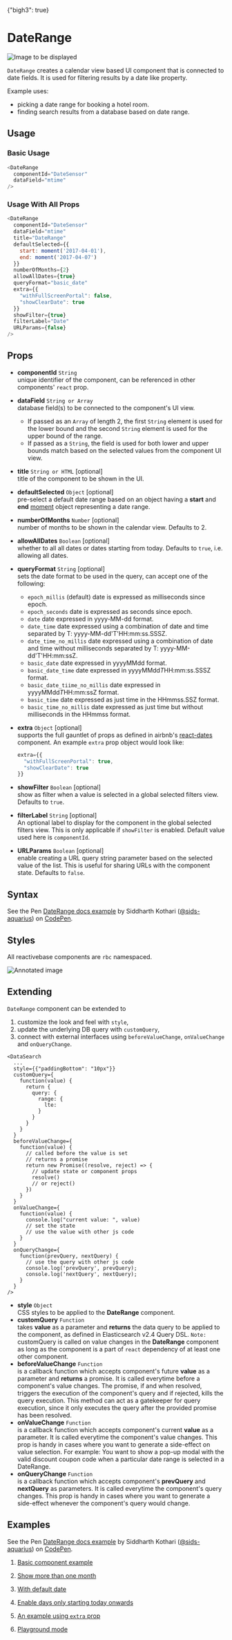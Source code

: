 {"bigh3": true}

# DateRange

![Image to be displayed](https://i.imgur.com/Tl2xXNS.png)

`DateRange` creates a calendar view based UI component that is connected to date fields. It is used for filtering results by a date like property.

Example uses:
* picking a date range for booking a hotel room.
* finding search results from a database based on date range.

## Usage

### Basic Usage

```js
<DateRange
  componentId="DateSensor"
  dataField="mtime"
/>
```

### Usage With All Props

```js
<DateRange
  componentId="DateSensor"
  dataField="mtime"
  title="DateRange"
  defaultSelected={{
    start: moment('2017-04-01'),
    end: moment('2017-04-07')
  }}
  numberOfMonths={2}
  allowAllDates={true}
  queryFormat="basic_date"
  extra={{
    "withFullScreenPortal": false,
    "showClearDate": true
  }}
  showFilter={true}
  filterLabel="Date"
  URLParams={false}
/>
```

## Props

- **componentId** `String`  
    unique identifier of the component, can be referenced in other components' `react` prop.
- **dataField** `String or Array`  
    database field(s) to be connected to the component's UI view.
    * If passed as an `Array` of length 2, the first `String` element is used for the lower bound and the second `String` element is used for the upper bound of the range.
    * If passed as a `String`, the field is used for both lower and upper bounds match based on the selected values from the component UI view.
- **title** `String or HTML` [optional]  
    title of the component to be shown in the UI.
- **defaultSelected** `Object` [optional]  
    pre-select a default date range based on an object having a **start** and **end** [moment](https://github.com/moment/moment/) object representing a date range.
- **numberOfMonths** `Number` [optional]  
    number of months to be shown in the calendar view. Defaults to 2.
- **allowAllDates** `Boolean` [optional]  
    whether to all all dates or dates starting from today. Defaults to `true`, i.e. allowing all dates.
- **queryFormat** `String` [optional]  
    sets the date format to be used in the query, can accept one of the following:
    * `epoch_millis` (default) date is expressed as milliseconds since epoch.
    * `epoch_seconds` date is expressed as seconds since epoch.
    * `date` date expressed in yyyy-MM-dd format.
    * `date_time` date expressed using a combination of date and time separated by T: yyyy-MM-dd'T'HH:mm:ss.SSSZ.
    * `date_time_no_millis` date expressed using a combination of date and time without milliseconds separated by T: yyyy-MM-dd'T'HH:mm:ssZ.
    * `basic_date` date expressed in yyyyMMdd format.
    * `basic_date_time` date expressed in yyyyMMdd*T*HH:mm:ss.SSSZ format.
    * `basic_date_tiime_no_millis` date expressed in yyyyMMdd*T*HH:mm:ssZ format.
    * `basic_time` date expressed as just time in the HHmmss.SSZ format.
    * `basic_time_no_millis` date expressed as just time but without milliseconds in the HHmmss format.
- **extra** `Object` [optional]  
    supports the full gauntlet of props as defined in airbnb's [react-dates](https://github.com/airbnb/react-dates) component.
    An example `extra` prop object would look like:

    ```js
    extra={{
      "withFullScreenPortal": true,
      "showClearDate": true
    }}
    ```
- **showFilter** `Boolean` [optional]  
    show as filter when a value is selected in a global selected filters view. Defaults to `true`.
- **filterLabel** `String` [optional]  
    An optional label to display for the component in the global selected filters view. This is only applicable if `showFilter` is enabled. Default value used here is `componentId`.
- **URLParams** `Boolean` [optional]  
    enable creating a URL query string parameter based on the selected value of the list. This is useful for sharing URLs with the component state. Defaults to `false`.

## Syntax

<p data-height="500" data-theme-id="light" data-slug-hash="prYoRW" data-default-tab="js" data-user="sids-aquarius" data-embed-version="2" data-pen-title="DateRange docs example" class="codepen">See the Pen <a href="https://codepen.io/sids-aquarius/pen/prYoRW/">DateRange docs example</a> by Siddharth Kothari (<a href="https://codepen.io/sids-aquarius">@sids-aquarius</a>) on <a href="https://codepen.io">CodePen</a>.</p>
<script async src="https://production-assets.codepen.io/assets/embed/ei.js"></script>

## Styles

All reactivebase components are `rbc` namespaced.

![Annotated image](https://i.imgur.com/tEwBtgX.png)

## Extending

`DateRange` component can be extended to
1. customize the look and feel with `style`,
2. update the underlying DB query with `customQuery`,
3. connect with external interfaces using `beforeValueChange`, `onValueChange` and `onQueryChange`.

```
<DataSearch
  ...
  style={{"paddingBottom": "10px"}}
  customQuery={
    function(value) {
      return {
        query: {
          range: {
            lte:
          }
        }
      }
    }
  }
  beforeValueChange={
    function(value) {
      // called before the value is set
      // returns a promise
      return new Promise((resolve, reject) => {
        // update state or component props
        resolve()
        // or reject()
      })
    }
  }
  onValueChange={
    function(value) {
      console.log("current value: ", value)
      // set the state
      // use the value with other js code
    }
  }
  onQueryChange={
    function(prevQuery, nextQuery) {
      // use the query with other js code
      console.log('prevQuery', prevQuery);
      console.log('nextQuery', nextQuery);
    }
  }
/>
```

- **style** `Object`  
    CSS styles to be applied to the **DateRange** component.
- **customQuery** `Function`  
    takes **value** as a parameter and **returns** the data query to be applied to the component, as defined in Elasticsearch v2.4 Query DSL.
    `Note:` customQuery is called on value changes in the **DateRange** component as long as the component is a part of `react` dependency of at least one other component.
- **beforeValueChange** `Function`  
    is a callback function which accepts component's future **value** as a parameter and **returns** a promise. It is called everytime before a component's value changes. The promise, if and when resolved, triggers the execution of the component's query and if rejected, kills the query execution. This method can act as a gatekeeper for query execution, since it only executes the query after the provided promise has been resolved.
- **onValueChange** `Function`  
    is a callback function which accepts component's current **value** as a parameter. It is called everytime the component's value changes. This prop is handy in cases where you want to generate a side-effect on value selection. For example: You want to show a pop-up modal with the valid discount coupon code when a particular date range is selected in a DateRange.
- **onQueryChange** `Function`  
    is a callback function which accepts component's **prevQuery** and **nextQuery** as parameters. It is called everytime the component's query changes. This prop is handy in cases where you want to generate a side-effect whenever the component's query would change.

## Examples

<p data-height="500" data-theme-id="light" data-slug-hash="prYoRW" data-default-tab="result" data-user="sids-aquarius" data-embed-version="2" data-pen-title="DateRange docs example" class="codepen">See the Pen <a href="https://codepen.io/sids-aquarius/pen/prYoRW/">DateRange docs example</a> by Siddharth Kothari (<a href="https://codepen.io/sids-aquarius">@sids-aquarius</a>) on <a href="https://codepen.io">CodePen</a>.</p>
<script async src="https://production-assets.codepen.io/assets/embed/ei.js"></script>

1. [Basic component example](../playground/?knob-title=Date%20Range&knob-URLParams%20%28not%20visible%20in%20storybook%29=false&knob-filterLabel=Date%20range&knob-defaultSelected=default&knob-queryFormat=date&knob-numberOfMonths=2&knob-style=%7B"paddingBottom"%3A"10px"%7D&knob-URLParams%20%28not%20visible%20on%20storybook%29=true&knob-showFilter=true&knob-dataLabel=★%20%20A%20customizable%20UI%20widget%20★&knob-allowAllDates=true&knob-extra=%7B"withFullScreenPortal"%3Atrue%2C"showClearDate"%3Atrue%7D&knob-visible=true&knob-placeholder=Pick%20date&selectedKind=map%2FDateRange&selectedStory=Basic&full=0&down=1&left=1&panelRight=0&downPanel=storybooks%2Fstorybook-addon-knobs)

2. [Show more than one month](../playground/?knob-title=Date%20Range&knob-URLParams%20%28not%20visible%20in%20storybook%29=false&knob-filterLabel=Date%20range&knob-defaultSelected=default&knob-queryFormat=date&knob-numberOfMonths=3&knob-style=%7B"paddingBottom"%3A"10px"%7D&knob-URLParams%20%28not%20visible%20on%20storybook%29=true&knob-showFilter=true&knob-dataLabel=★%20%20A%20customizable%20UI%20widget%20★&knob-allowAllDates=true&knob-extra=%7B"withFullScreenPortal"%3Atrue%2C"showClearDate"%3Atrue%7D&knob-visible=true&knob-placeholder=Pick%20date&selectedKind=map%2FDateRange&selectedStory=Show%20more%20than%201%20month&full=0&down=1&left=1&panelRight=0&downPanel=storybooks%2Fstorybook-addon-knobs)

3. [With default date](../playground/?knob-title=Date%20Range&knob-URLParams%20%28not%20visible%20in%20storybook%29=false&knob-filterLabel=Date%20range&knob-defaultSelected=default&knob-queryFormat=date&knob-numberOfMonths=3&knob-style=%7B"paddingBottom"%3A"10px"%7D&knob-URLParams%20%28not%20visible%20on%20storybook%29=true&knob-showFilter=true&knob-dataLabel=★%20%20A%20customizable%20UI%20widget%20★&knob-allowAllDates=true&knob-extra=%7B"withFullScreenPortal"%3Atrue%2C"showClearDate"%3Atrue%7D&knob-visible=true&knob-placeholder=Pick%20date&selectedKind=map%2FDateRange&selectedStory=Default%20date&full=0&down=1&left=1&panelRight=0&downPanel=storybooks%2Fstorybook-addon-knobs)

4. [Enable days only starting today onwards](../playground/?knob-title=Date%20Range&knob-URLParams%20%28not%20visible%20in%20storybook%29=false&knob-filterLabel=Date%20range&knob-defaultSelected=default&knob-queryFormat=date&knob-numberOfMonths=3&knob-style=%7B"paddingBottom"%3A"10px"%7D&knob-URLParams%20%28not%20visible%20on%20storybook%29=true&knob-showFilter=true&knob-dataLabel=★%20%20A%20customizable%20UI%20widget%20★&knob-allowAllDates=false&knob-extra=%7B"withFullScreenPortal"%3Atrue%2C"showClearDate"%3Atrue%7D&knob-visible=true&knob-placeholder=Pick%20date&selectedKind=map%2FDateRange&selectedStory=Enable%20days%20from%20today%20only&full=0&down=1&left=1&panelRight=0&downPanel=storybooks%2Fstorybook-addon-knobs)

5. [An example using `extra` prop](../playground/?knob-title=Date%20Range&knob-URLParams%20%28not%20visible%20in%20storybook%29=false&knob-filterLabel=Date%20range&knob-defaultSelected=default&knob-queryFormat=date&knob-numberOfMonths=3&knob-style=%7B"paddingBottom"%3A"10px"%7D&knob-URLParams%20%28not%20visible%20on%20storybook%29=true&knob-showFilter=true&knob-dataLabel=★%20%20A%20customizable%20UI%20widget%20★&knob-allowAllDates=false&knob-extra=%7B"withFullScreenPortal"%3Atrue%2C"showClearDate"%3Atrue%7D&knob-visible=true&knob-placeholder=Pick%20date&selectedKind=map%2FDateRange&selectedStory=Using%20extra%20prop%20object&full=0&down=1&left=1&panelRight=0&downPanel=storybooks%2Fstorybook-addon-knobs)

6. [Playground mode](../playground/?knob-title=Date%20Range&knob-URLParams%20%28not%20visible%20in%20storybook%29=false&knob-filterLabel=Date%20range&knob-defaultSelected=default&knob-queryFormat=epoch_millis&knob-numberOfMonths=2&knob-style=%7B"paddingBottom"%3A"10px"%7D&knob-URLParams%20%28not%20visible%20on%20storybook%29=false&knob-showFilter=true&knob-dataLabel=★%20%20A%20customizable%20UI%20widget%20★&knob-allowAllDates=true&knob-extra=%7B"withFullScreenPortal"%3Atrue%2C"showClearDate"%3Atrue%7D&knob-visible=true&knob-placeholder=Pick%20date&selectedKind=map%2FDateRange&selectedStory=Playground&full=0&down=1&left=1&panelRight=0&downPanel=storybooks%2Fstorybook-addon-knobs)
